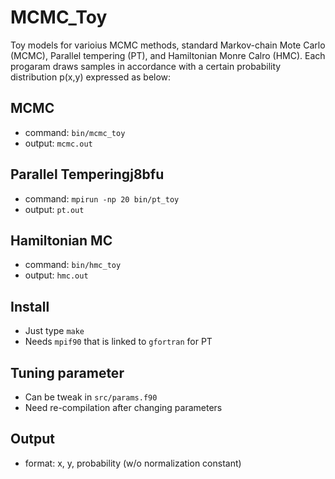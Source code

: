 # MCMC_Toy
Toy models for varioius MCMC methods, standard Markov-chain Mote Carlo (MCMC), Parallel tempering (PT), and Hamiltonian Monre Calro (HMC). Each progaram draws samples in accordance with a certain probability distribution p(x,y) expressed as below:




## MCMC
* command: `bin/mcmc_toy`
* output: `mcmc.out`

## Parallel Temperingj8bfu
* command: `mpirun -np 20 bin/pt_toy`
* output: `pt.out`

## Hamiltonian MC
* command: `bin/hmc_toy`
* output: `hmc.out`

## Install
* Just type `make`
* Needs `mpif90` that is linked to `gfortran` for PT

## Tuning parameter
* Can be tweak in `src/params.f90`
* Need re-compilation after changing parameters

## Output
* format: x, y, probability (w/o normalization constant)
